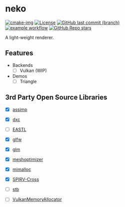 # neko

[![cmake-img]][cmake-url]
[![License][license-img]][license-url]
[![GitHub last commit (branch)][last-commit-img]][last-commit-url]
[![example workflow][ci-img]][ci-url]
[![GitHub Repo stars][star-img]][star-url]

A light-weight renderer.

## Features

- Backends
  - [ ] Vulkan (WIP)
- Demos
  - [ ] Triangle

## 3rd Party Open Source Libraries

- [x] [assimp](https://github.com/assimp/assimp)
- [x] [dxc](https://github.com/microsoft/DirectXShaderCompiler)
- [ ] [EASTL](https://github.com/electronicarts/EASTL)
- [x] [glfw](https://github.com/glfw/glfw)
- [x] [glm](https://github.com/g-truc/glm)
- [x] [meshoptimizer](https://github.com/zeux/meshoptimizer)
- [x] [mimalloc](https://github.com/microsoft/mimalloc)
- [x] [SPIRV-Cross](https://github.com/KhronosGroup/SPIRV-Cross)
- [ ] [stb](https://github.com/nothings/stb)
- [ ] [VulkanMemoryAllocator](https://github.com/GPUOpen-LibrariesAndSDKs/VulkanMemoryAllocator)


[cmake-img]: https://img.shields.io/badge/cmake-3.19-1f9948.svg?style=flat-square&logo=cmake
[cmake-url]: https://cmake.org/
[license-img]: https://img.shields.io/:license-mit-blue.svg?style=flat-square&logo=opensourceinitiative
[license-url]: https://opensource.org/licenses/MIT
[last-commit-img]: https://img.shields.io/github/last-commit/EarthSphereFederation/neko/main?style=flat-square&logo=git
[last-commit-url]: https://github.com/EarthSphereFederation/neko
[ci-img]: https://img.shields.io/github/workflow/status/EarthSphereFederation/neko/Build%20with%20CMake?style=flat-square&logo=github
[ci-url]: https://github.com/EarthSphereFederation/neko/actions
[star-img]: https://img.shields.io/github/stars/EarthSphereFederation/neko?logo=github&style=flat-square
[star-url]: .
